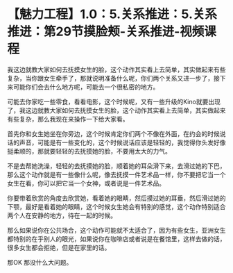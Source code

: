 # 【魅力工程】1.0：5.关系推进：5.关系推进：第29节摸脸颊-关系推进-视频课程

我这边就教大家如何去抚摸女生的脸，这个动作其实看上去简单，其实做起来有些复杂，当你跟女生牵手了，那就说明准备什么呢，你们两个关系又进一步了，接下来可能你们会去什么地方呢，可能去一个很私密的地方。

可能去你家吃一些零食，看看电影，这个时候呢，又有一些升级的Kino就要出现了，我这边就教大家如何去抚摸女生的脸，这个动作其实看上去简单，其实做起来有些复杂，那么我现在来操作一下给大家看。

首先你和女生她坐在你旁边，这个时候肯定你们两个不像在外面，在约会的时候说话的声音，可能是有一些变化的，这个时候说话应该是轻轻的，我觉得你头发好像挺柔顺的，那就要轻轻的去抚摸她的脸，不要用太大的力气。

不是去帮她洗澡，轻轻的去抚摸她的脸，顺着她的耳朵滑下来，去滑过她的下巴，那么这个动作就是有一些像什么呢，像去抚摸一件艺术品一样，你不要把它当一个女生在看，你可以把它当一个女神，或者说是一件艺术品。

你要带着欣赏的角度去欣赏她，看着她的眼睛，然后摸过她的耳垂，然后滑过她的下颚，最好是看着她的眼睛，这个时候女生她会有特别的感觉，这个动作特别适合两个人在安静的地方，待在一起的时候。

那么如果说你在公共场合，这个动作可能就不太适合了，因为有些女生，亚洲女生都特别的在乎别人的眼光，如果说你在咖啡店或者说是在餐馆里，这样去做的话，很多女生都会拒绝，但是在家里的话。

那OK 那没什么大问题。